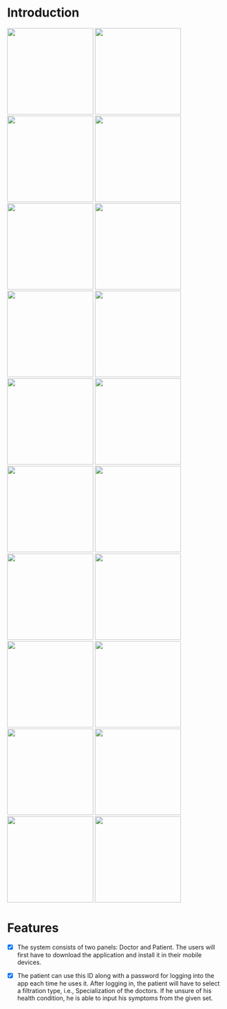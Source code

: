 # Introduction




<img src="https://user-images.githubusercontent.com/43718012/141610955-d514fa56-a7e1-4727-ba76-b604cbddb25f.jpg" width="200"> <img src="https://user-images.githubusercontent.com/43718012/141610956-efde3992-a6b7-48ab-87c2-5467d99fd741.jpg" width="200"> <img src="https://user-images.githubusercontent.com/43718012/141610957-90b6df7c-3526-41ee-a2d6-b5b6606c1d62.jpg" width="200"> <img src="https://user-images.githubusercontent.com/43718012/141610958-b244ccfe-2bb7-4bc0-80bc-683d6f3da13f.jpg" width="200">
<img src="https://user-images.githubusercontent.com/43718012/141610959-b716ad89-f055-457f-9dce-362b38d842d6.jpg" width="200"> <img src="https://user-images.githubusercontent.com/43718012/141610960-58fab1e8-101e-438a-9208-8f51153f833d.jpg" width="200">
<img src="https://user-images.githubusercontent.com/43718012/141610961-0ca15813-4b25-4968-9c48-220edeaa814f.jpg" width="200"> <img src="https://user-images.githubusercontent.com/43718012/141610962-c730e113-4e59-49e2-9819-7195c2641ac5.jpg" width="200">
<img src="https://user-images.githubusercontent.com/43718012/141610963-0c5be906-0de6-49b3-81bb-debd17f7fcc0.jpg" width="200"> <img src="https://user-images.githubusercontent.com/43718012/141610964-64ed4adc-28c0-4991-8f3e-ec269bccd86e.jpg" width="200">
<img src="https://user-images.githubusercontent.com/43718012/141610966-b44a6d5b-9f0f-4a81-8ec1-e9f80e55df14.jpg" width="200"> <img src="https://user-images.githubusercontent.com/43718012/141610967-db4e9c1f-c470-4680-9a26-bbe368161da3.jpg" width="200">
<img src="https://user-images.githubusercontent.com/43718012/141610969-ff2029f2-e9a7-4058-8811-9bc7c6a67cb6.jpg" width="200"> <img src="https://user-images.githubusercontent.com/43718012/141610970-3d1a4066-5d4e-4491-ad92-d446a3cf4c6d.jpg" width="200">
<img src="https://user-images.githubusercontent.com/43718012/141610971-9ae2bdab-d2e0-4ae6-9195-863a58849b18.jpg" width="200"> <img src="https://user-images.githubusercontent.com/43718012/141610973-4e64938c-9028-4d99-8774-0fb19519b501.jpg" width="200">
<img src="https://user-images.githubusercontent.com/43718012/141610974-af1d6337-92b8-4dc9-bc4f-9f0e25d6e4ea.jpg" width="200"> <img src="https://user-images.githubusercontent.com/43718012/141610975-1a3ba396-682c-4540-9997-3e24ac5b3f97.jpg" width="200">
<img src="https://user-images.githubusercontent.com/43718012/141610976-e4764b9c-37d8-4550-858d-ea587c4802b1.jpg" width="200"> <img src="https://user-images.githubusercontent.com/43718012/141610977-665e3621-9633-498e-9a4d-d72f179a5297.jpg" width="200">

# Features
-[x]  The system consists of two panels: Doctor and Patient. The users will first have to download the application and install it in their mobile devices.
-[x] The patient can use this ID along with a password for logging into the app each time he uses it. After logging in, the patient will have to select a filtration type, i.e., Specialization of the doctors. If he unsure of his health condition, he is able to input his symptoms from the given set.



